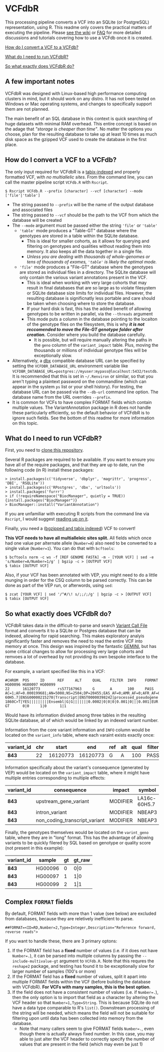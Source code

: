 # VCFdbR


This processing pipeline converts a VCF into an SQLite (or PostgreSQL) representation, using R. This readme only covers the practical matters of executing the pipeline. Please [see the wiki](https://github.com/tkoomar/VCFdbR/wiki)  or [FAQ](https://github.com/tkoomar/VCFdbR/wiki/FAQ) for more detailed discussions and tutorials covering how to use a VCFdb once it is created. 

[How do I convert a VCF to a VCFdb?](#how-do-i-convert-a-vcf-to-a-vcfdb)

[What do I need to run VCFdbR?](#what-do-i-need-to-run-vcfdbr)

[So what exactly does VCFdbR do?](#so-what-exactly-does-vcfdbr-do)

## A few important notes

VCFdbR was designed with Linux-based high performance computing clusters in mind, but it should work on any distro. It has not been tested on Windows or Mac operating systems, and changes to specifically support them are not planned. 

The main benefit of an SQL database in this context is quick searching of huge datasets with minimal RAM overhead. This entire concept is based on the adage that _"storage is cheaper than time"_. No matter the options you choose, plan for the resulting database to take up at least 10 times as much disk space as the gzipped VCF used to create the database in the first place. 

## How do I convert a VCF to a VCFdb?

The only input required for VCFdbR is a [tabix-indexed](https://www.biostars.org/p/59492/) and properly formatted VCF, with *no multiallelic sites*. From the command line, you can call the master pipeline script `VCFdb.R` with `Rscript`. 

```{shell}
$ Rscript VCFdb.R --prefix [character] --vcf [character] --mode ['file'|'table']
```

* The string passed to `--prefix` will be the name of the output database and associated files
* The string passed to `--vcf` should be the path to the VCF from which the database will be created
* The `--mode` argument must be passed either the string `'file'` or `'table'`
    * `'table'` mode produces a "Table-GT" database where the genotypes are stored in a table within the SQLite database. 
      * This is ideal for smaller cohorts, as it allows for querying and filtering on genotypes and qualities without reading them into memory. It also keeps all the data together in a single file. 
      * *Unless you are dealing with thousands of whole-genomes or tens of thousands of exomes, `'table'` is likely the optimal mode.*
    * `'file'` mode produces a "File-GT" database where the genotypes are stored as individual files in a directory. The SQLite database will only contain the various variant annotations present in the VCF. 
        * This is ideal when working with very large cohorts that may result in final databases that are so large as to violate filesystem or SQLite database size limits for individual files. However, the resulting database is significnatly less portable and care should be taken when choosing where to store the database. 
        * If your hard disk is fast, this has the added benefit of allowing genotypes to be written in parallel, via the 
`--threads` argument
        * This mode puts a column in the database pointing to the locaiton of the genotype files on the filesystem, this is why _**it is not reccomended to move the File-GT genotype folder after creation.**_ Consider where you build the database carefully. 
            * It is possible, but will require manually altering the paths in the `geno` column of the `variant_impact` table. Plus, moving the thousands or millions of individual genotype files will be exceptionally slow. 
* Alternatively, a [dbx](https://cran.r-project.org/web/packages/dbx/index.html) compatible database URL can be specified by setting the `VCFDBR_DATABASE_URL` environment variable like `VCFDBR_DATABASE_URL=postgres://myuser:mypass@localhost:5432/testdb`. It is recommended that this is set in `~/.Renviron` or similar, so that you aren't typing a plaintext password on the commandline (which can appear in the system `ps` list or your shell history). For testing, the database URL can be passed via the `--db-url` command line option. The database name from the URL overrides `--prefix`.
* It is common for VCFs to have complex FORMAT fields which contain multiple values. The VariantAnnotation package in R does not handle these particularly efficiently, so the default behavior of VCFdbR is to ignore such fields. See the bottom of this readme for more information on this topic. 

## What do I need to run VCFdbR?

First, you need to [clone this repository](https://help.github.com/en/github/creating-cloning-and-archiving-repositories/cloning-a-repository). 

Several R packages are required to be available. If you want to ensure you have all of the require packages, and that they are up to date, run the following code (in R) install these packages:
```{r}
> install.packages(c('tidyverse', 'dbplyr', 'magrittr', 'progress', 'DBI', 'RSQLite'))
> install.packages(c('RPostgres', 'dbx', 'urltools'))
> install.packages('furrr')
> if (!requireNamespace("BiocManager", quietly = TRUE)) {install.packages("BiocManager")}
> BiocManager::install("VariantAnnotation")
```

If you are unfamiliar with executing R scripts from the command line via `Rscript`, I would suggest [reading up on it](https://support.rstudio.com/hc/en-us/articles/218012917-How-to-run-R-scripts-from-the-command-line).

Finally, you need a ([bgzipped and tabix indexed](https://davetang.org/muse/2013/02/22/using-tabix/)) VCF to convert! 

**This VCF needs to have all multialleleic sites split.** All fields which once had one value per alternate allele (`Number=A`) also need to be converted to a single value (`Number=1`). You can do that with `bcftools`:

```
$ bcftools norm -c ws -f [REF GENOME FASTA] -m - [YOUR VCF] | sed -e 's/Number=A/Number=1/g' | bgzip -c > [OUTPUT VCF]
$ tabix [OUTPUT VCF]
```

Also, if your VCF has been annotated with VEP, you might need to do a little munging in order for the CSQ column to be parsed correctly. This can be done as part of the VEP run, or afterwords, using `sed`:

```
$ zcat [YOUR VCF] | sed '/^#/\! s/;;/;/g' | bgzip -c > [OUTPUT VCF]
$ tabix [OUTPUT VCF]
```

## So what exactly does VCFdbR do?

VCFdbR takes data in the difficult-to-parse and search [Variant Call File](https://samtools.github.io/hts-specs/VCFv4.2.pdf) format and converts it to a SQLite or Postgres database that can be indexed, allowing for rapid searching. This makes exploratory analyis significantly faster and removes the need to read the entire VCF into memory at once. This design was inspired by the fantastic [GEMINI](https://gemini.readthedocs.io/en/latest/), but has some critical changes to allow for processing very large cohorts and remvoes a lot of overhead by not providing its own bespoke interface to the database. 

For example, a variant specified like this in a VCF:
```{text}
#CHROM  POS     ID      REF     ALT     QUAL    FILTER  INFO    FORMAT  HG00096 HG00097 HG00099
22      16120773        rs577167963     G       A       100     PASS    AC=1;AF=0.000199681;AN=5008;NS=2504;DP=20455;EAS_AF=0;AMR_AF=0;AFR_AF=0;EUR_AF=0.001;SAS_AF=0;AA=G|||;VT=SNP;CSQ=A|upstream_gene_variant|MODIFIER|LA16c-60H5.7|ENSG00000215270|Transcript|ENST00000398242|processed_pseudogene||||||||||rs577167963|1|1947|1||SNV|Clone_based_vega_gene||YES|||||||||Ensembl|G|G|||||||0.0002|0|0|0|0.001|0|||0.001|MODIFIER|NBEAP3|ENSG00000223875|Transcript|ENST00000420638|unprocessed_pseudogene||1/3|ENST00000420638.1:n.233-1860C>T|YES|||||||||Ensembl|G|G|||||||0.0002|0|0|0|0.001|0|||0.001|EUR||||||||      GT      0|0     1|0      1|1
```

Would have its information divided among three tables in the resulting SQLite database, all of which would be linked by an indexed variant number.

Information from the core variant information and `INFO` column would be located on the `variant_info` table, where each varaint exists exactly once:

|**variant_id**|chr|start|end|ref|alt|qual|filter|ac|af|ns|an|eas_af|eur_af|afr_af|amr_af|sas_af|dp|vt|
|---|---|---|---|---|---|---|---|---|---|---|---|---|---|---|---|---|---|---|
|**843**|22|16120773|16120773|G|A|100|PASS|1|10.000199681|2504|5008|0|0.001|0|0|0|20455|SNP|

Information specifically about the variant's consequence (generated by VEP) would be located on the `variant_impact` table, where it might have multiple entries corresponding to multiple effects:

|**variant_id**|consequence|impact|symbol|gene|biotype|exon|intron|existing_variation|...
|---|---|---|---|---|---|---|---|---|---
|**843**|upstream_gene_variant|MODIFIER|LA16c-60H5.7|ENSG00000215270|processed_pseudogene|||rs577167963|...
|**843**|intron_variant|MODIFIER|NBEAP3|ENSG00000223875|unprocessed_pseudogene||1/3|rs577167963|...
|**843**|non_coding_transcript_variant|MODIFIER|NBEAP3|ENSG00000223875|unprocessed_pseudogene||1/3|rs577167963|...

Finally, the genotypes themselves would be located on the `varint_geno` table, where they are in "long" format. This has the advantage of allowing variants to be quickly filered by SQL based on genotype or quality score (not present in this example):

|**variant_id**| sample| gt| gt_raw|
|---|---|---|---|
|**843**| HG00096 | 0  |  0\|0|
|**843**| HG00097 |1 | 1\|0|
|**843**| HG00099| 2 | 1\|1|

## Complex `FORMAT` fields

By default, FORMAT fields with more than 1 value (see below) are excluded from databases, because they are reletively inefficient to parse. 
```
##FORMAT=<ID=RD,Number=2,Type=Integer,Description="Reference forward, reverse reads">
```
If you want to handle these, there are 3 primary optons: 
1. If the FORMAT field has a **fixed** number of values (i.e. if it does not have `Number=.`), it can be parsed into multiple columns by passing the `--include-multivalue-gt` argument to `VCFdb.R`. Note that this requres the `reshape2` package, and testing has found it to be exceptionally slow for larger number of samples (100's or more)
2. If the FORMAT field has a **fixed** number of values, split it apart into multiple FORMAT fields within the VCF (before building the database with VCFdbR). **For VCFs with many samples, this is the best option**. 
3. If the field does not have a consistent number of values (i.e. if `Number=.`), then the only option is to import that field as a character by altering the VCF header so that `Number=1,Type=String`. This is because SQLite do not have a data type comparable to R's `list()`. Downstream processing of the string will be needed, which means the field will not be suitable for filtering upon until data has been collected into memory from the database. 
    *   Note that many callers seem to give FORMAT fields `Number=.`, even though there is actually always fixed number. In this case, you may able to just alter the VCF header to correctly specify the number of values that are present in the field (which may even be just 1)
